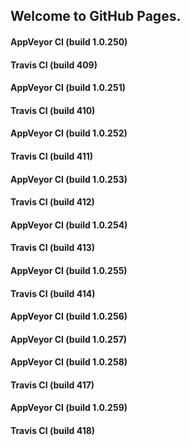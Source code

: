 ## Welcome to GitHub Pages.

#### AppVeyor CI (build 1.0.250)

#### Travis CI (build 409)

#### AppVeyor CI (build 1.0.251)

#### Travis CI (build 410)

#### AppVeyor CI (build 1.0.252)

#### Travis CI (build 411)

#### AppVeyor CI (build 1.0.253)

#### Travis CI (build 412)

#### AppVeyor CI (build 1.0.254)

#### Travis CI (build 413)

#### AppVeyor CI (build 1.0.255)

#### Travis CI (build 414)

#### AppVeyor CI (build 1.0.256)

#### AppVeyor CI (build 1.0.257)

#### AppVeyor CI (build 1.0.258)

#### Travis CI (build 417)

#### AppVeyor CI (build 1.0.259)

#### Travis CI (build 418)
